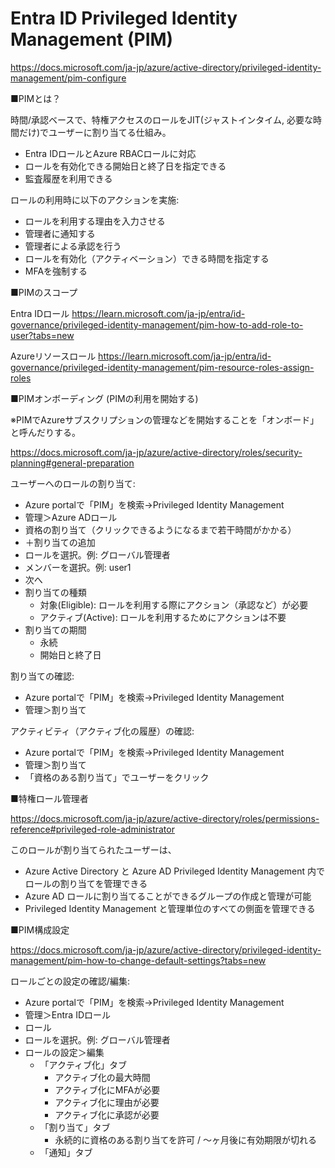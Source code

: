 
# Entra ID Privileged Identity Management (PIM)

https://docs.microsoft.com/ja-jp/azure/active-directory/privileged-identity-management/pim-configure

■PIMとは？

時間/承認ベースで、特権アクセスのロールをJIT(ジャストインタイム, 必要な時間だけ)でユーザーに割り当てる仕組み。

- Entra IDロールとAzure RBACロールに対応
- ロールを有効化できる開始日と終了日を指定できる
- 監査履歴を利用できる

ロールの利用時に以下のアクションを実施:
- ロールを利用する理由を入力させる
- 管理者に通知する
- 管理者による承認を行う
- ロールを有効化（アクティベーション）できる時間を指定する
- MFAを強制する

■PIMのスコープ

Entra IDロール
https://learn.microsoft.com/ja-jp/entra/id-governance/privileged-identity-management/pim-how-to-add-role-to-user?tabs=new

Azureリソースロール
https://learn.microsoft.com/ja-jp/entra/id-governance/privileged-identity-management/pim-resource-roles-assign-roles

<!--
■PIM用語の説明（たとえ）

サーバールームに出入りするための「鍵」がいくつかあるとします。

担当者Aには、いつでも鍵を使えるように、鍵を持たせます。鍵を持たせる期間を決めることができますが、特に期間を決めず、退職するまでずっと鍵を持たせたままにすることもできます。

担当者Bには、鍵を借りる権限があります。必要なときに、申請して、鍵を借りてもらいます。鍵を借りた場合は、数時間以内に返さなければなりません。鍵を借りることができる期間を決めることができますが、特に期間を決めず、退職するまでずっと鍵を借りられるようにすることもできます。

担当者Cは、鍵を持っておらず、鍵を借りる権限もありません。

鍵: ロール

鍵を持たせる: 「アクティブな割り当て」

鍵を借りる権限がある: 「資格のある割り当て」

鍵を借りる: 「アクティブ化」

鍵を持たせる期間 / 鍵を借りることができる期間 : 「割り当ての開始日時・終了日時」

退職するまでずっと鍵を持たせたままにする: 「永続するアクティブな割り当てを許可する」

退職するまでずっと鍵を借りられるようにする: 「永続的な資格のある割り当てを許可する」

鍵を借りる権利がある: 「資格のある」「対象」「Eligible」

借りた鍵を利用できる時間（返却までの時間）: 「アクティブ化の最大期間（時間）」

担当者A、担当者B：割り当てされている（割り当てのメンバーとなっている）Azure ADユーザー

担当者C: 割り当てされていない（割り当てのメンバーとなっていない）Azure ADユーザー

注意: 「アクティブな割り当て」と「アクティブ化」は別のもの
-->

■PIMオンボーディング (PIMの利用を開始する)

※PIMでAzureサブスクリプションの管理などを開始することを「オンボード」と呼んだりする。

https://docs.microsoft.com/ja-jp/azure/active-directory/roles/security-planning#general-preparation


ユーザーへのロールの割り当て:
- Azure portalで「PIM」を検索→Privileged Identity Management 
- 管理＞Azure ADロール
- 資格の割り当て（クリックできるようになるまで若干時間がかかる）
- ＋割り当ての追加
- ロールを選択。例: グローバル管理者
- メンバーを選択。例: user1
- 次へ
- 割り当ての種類
  - 対象(Eligible): ロールを利用する際にアクション（承認など）が必要
  - アクティブ(Active): ロールを利用するためにアクションは不要
- 割り当ての期間
  - 永続
  - 開始日と終了日

割り当ての確認:
- Azure portalで「PIM」を検索→Privileged Identity Management 
- 管理＞割り当て

アクティビティ（アクティブ化の履歴）の確認:
- Azure portalで「PIM」を検索→Privileged Identity Management 
- 管理＞割り当て
- 「資格のある割り当て」でユーザーをクリック

■特権ロール管理者

https://docs.microsoft.com/ja-jp/azure/active-directory/roles/permissions-reference#privileged-role-administrator

このロールが割り当てられたユーザーは、
- Azure Active Directory と Azure AD Privileged Identity Management 内でロールの割り当てを管理できる
- Azure AD ロールに割り当てることができるグループの作成と管理が可能
- Privileged Identity Management と管理単位のすべての側面を管理できる

■PIM構成設定

https://docs.microsoft.com/ja-jp/azure/active-directory/privileged-identity-management/pim-how-to-change-default-settings?tabs=new

ロールごとの設定の確認/編集:
- Azure portalで「PIM」を検索→Privileged Identity Management 
- 管理＞Entra IDロール
- ロール
- ロールを選択。例: グローバル管理者
- ロールの設定＞編集
  - 「アクティブ化」タブ
    - アクティブ化の最大時間
    - アクティブ化にMFAが必要
    - アクティブ化に理由が必要
    - アクティブ化に承認が必要
  - 「割り当て」タブ
    - 永続的に資格のある割り当てを許可 / ～ヶ月後に有効期限が切れる
  - 「通知」タブ

<!--
# ラボ5

- 60min
- Azure Passサブスクリプションを使用します
- 手順書: https://microsoftlearning.github.io/AZ-500JA-AzureSecurityTechnologies/
- 解説: https://github.com/hiryamada/notes/blob/main/AZ-500/lab/lab05.md
-->
